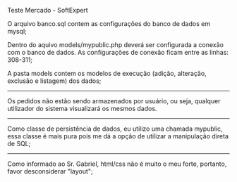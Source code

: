 Teste Mercado - SoftExpert

O arquivo banco.sql contem as configurações do banco de dados em mysql;

Dentro do aquivo models/mypublic.php deverá ser configurada a conexão com o banco de dados.
As configurações de conexão ficam entre as linhas: 308-311;

A pasta models contem os modelos de execução (adição, alteração, exclusão e listagem) dos dados;

------------------------------------------------

Os pedidos não estão sendo armazenados por usuário, ou seja, qualquer utilizador do sistema visualizará os mesmos dados.

------------------------------------------------

Como classe de persistência de dados, eu utilizo uma chamada mypublic, essa classe é mais pura pois me dá a opção de utilizar
a manipulação direta de SQL;

------------------------------------------------

Como informado ao Sr. Gabriel, html/css não é muito o meu forte, portanto, favor desconsiderar "layout";
